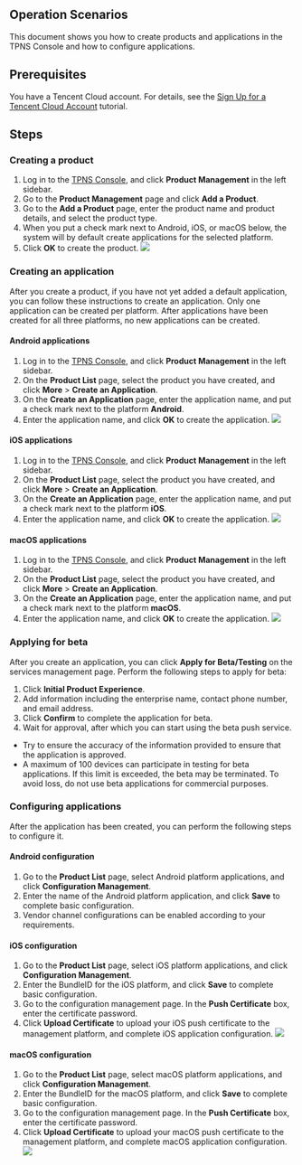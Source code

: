 
## Operation Scenarios
This document shows you how to create products and applications in the TPNS Console and how to configure applications.

## Prerequisites
You have a Tencent Cloud account. For details, see the [Sign Up for a Tencent Cloud Account](https://intl.cloud.tencent.com/document/product/378/17985) tutorial.

## Steps
### Creating a product
1. Log in to the [TPNS Console](https://console.cloud.tencent.com/tpns), and click **Product Management** in the left sidebar.
2. Go to the **Product Management** page and click **Add a Product**.
3. Go to the **Add a Product** page, enter the product name and product details, and select the product type.
4. When you put a check mark next to Android, iOS, or macOS below, the system will by default create applications for the selected platform.
5. Click **OK** to create the product.
![](https://main.qcloudimg.com/raw/463013c99e476af32767de8b2d48ff49.png)

### Creating an application
After you create a product, if you have not yet added a default application, you can follow these instructions to create an application. Only one application can be created per platform. After applications have been created for all three platforms, no new applications can be created.

#### Android applications
1. Log in to the [TPNS Console](https://console.cloud.tencent.com/tpns), and click **Product Management** in the left sidebar.
2. On the **Product List** page, select the product you have created, and click **More** > **Create an Application**.
3. On the **Create an Application** page, enter the application name, and put a check mark next to the platform **Android**.
4. Enter the application name, and click **OK** to create the application.
![](https://main.qcloudimg.com/raw/760969260ae6bda7b55a82adb5d2f76b.png)

#### iOS applications
1. Log in to the [TPNS Console](https://console.cloud.tencent.com/tpns), and click **Product Management** in the left sidebar.
2. On the **Product List** page, select the product you have created, and click **More** > **Create an Application**.
3. On the **Create an Application** page, enter the application name, and put a check mark next to the platform **iOS**.
4. Enter the application name, and click **OK** to create the application.
![](https://main.qcloudimg.com/raw/6d3601fe62081955cb575aec267289b6.png)

#### macOS applications
1. Log in to the [TPNS Console](https://console.cloud.tencent.com/tpns), and click **Product Management** in the left sidebar.
2. On the **Product List** page, select the product you have created, and click **More** > **Create an Application**.
3. On the **Create an Application** page, enter the application name, and put a check mark next to the platform **macOS**.
4. Enter the application name, and click **OK** to create the application.
![](https://main.qcloudimg.com/raw/035516a4f5179f315090e2afd41e08d1.png)


### Applying for beta
After you create an application, you can click **Apply for Beta/Testing** on the services management page. Perform the following steps to apply for beta:
1. Click **Initial Product Experience**.
2. Add information including the enterprise name, contact phone number, and email address.
3. Click **Confirm** to complete the application for beta.
4. Wait for approval, after which you can start using the beta push service.

>
- Try to ensure the accuracy of the information provided to ensure that the application is approved.
- A maximum of 100 devices can participate in testing for beta applications. If this limit is exceeded, the beta may be terminated. To avoid loss, do not use beta applications for commercial purposes.



### Configuring applications
After the application has been created, you can perform the following steps to configure it.


#### Android configuration
1. Go to the **Product List** page, select Android platform applications, and click **Configuration Management**.
2. Enter the name of the Android platform application, and click **Save** to complete basic configuration.
3. Vendor channel configurations can be enabled according to your requirements.


#### iOS configuration
1. Go to the **Product List** page, select iOS platform applications, and click **Configuration Management**.
2. Enter the BundleID for the iOS platform, and click **Save** to complete basic configuration.
3. Go to the configuration management page. In the **Push Certificate** box, enter the certificate password.
4. Click **Upload Certificate** to upload your iOS push certificate to the management platform, and complete iOS application configuration.
![](https://main.qcloudimg.com/raw/c93ef2fa5c51e6a98ee1fba98fd27eb9.png)

#### macOS configuration
1. Go to the **Product List** page, select macOS platform applications, and click **Configuration Management**.
2. Enter the BundleID for the macOS platform, and click **Save** to complete basic configuration.
3. Go to the configuration management page. In the **Push Certificate** box, enter the certificate password.
4. Click **Upload Certificate** to upload your macOS push certificate to the management platform, and complete macOS application configuration.
![](https://main.qcloudimg.com/raw/0237161819b29ef2b38f02aa3b270106.png)


